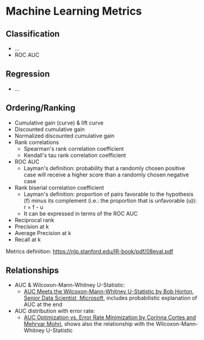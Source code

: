 
# Machine Learning Metrics
## Classification
- ...
- ROC AUC

## Regression
- ...

## Ordering/Ranking
- Cumulative gain (curve) & lift curve
- Discounted cumulative gain
- Normalized discounted cumulative gain
- Rank correlations
  - Spearman's rank correlation coefficient
  - Kendall's tau rank correlation coefficient
- ROC AUC
  - Layman's definition: probability that a randomly chosen positive case will receive a higher score than a randomly chosen negative case
- Rank biserial correlation coefficient
  - Layman's definition: proportion of pairs favorable to the hypothesis (f) minus its complement (i.e.: the proportion that is unfavorable (u)): r = f - u
  - It can be expressed in terms of the ROC AUC
- Reciprocal rank
- Precision at k
- Average Precision at k
- Recall at k

Metrics definition: https://nlp.stanford.edu/IR-book/pdf/08eval.pdf

## Relationships
- AUC & Wilcoxon-Mann-Whitney U-Statistic:
  - [AUC Meets the Wilcoxon-Mann-Whitney U-Statistic by Bob Horton, Senior Data Scientist, Microsoft](https://blog.revolutionanalytics.com/2017/03/auc-meets-u-stat.html), includes probabilistic explanation of AUC at the end
- AUC distribution with error rate:
  - [AUC Optimization vs. Error Rate Minimization by Corinna Cortes and Mehryar Mohri](https://papers.nips.cc/paper/2518-auc-optimization-vs-error-rate-minimization.pdf), shows also the relationship with the Wilcoxon-Mann-Whitney U-Statistic 
